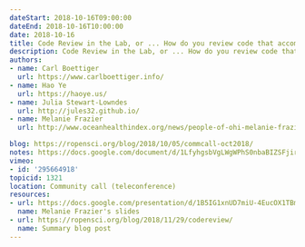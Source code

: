 ```yaml
---
dateStart: 2018-10-16T09:00:00
dateEnd: 2018-10-16T10:00:00
date: 2018-10-16
title: Code Review in the Lab, or ... How do you review code that accompanies a research project or paper?
description: Code Review in the Lab, or ... How do you review code that accompanies a research project or paper?
authors:
- name: Carl Boettiger
  url: https://www.carlboettiger.info/
- name: Hao Ye
  url: https://haoye.us/
- name: Julia Stewart-Lowndes
  url: http://jules32.github.io/
- name: Melanie Frazier
  url: http://www.oceanhealthindex.org/news/people-of-ohi-melanie-frazier

blog: https://ropensci.org/blog/2018/10/05/commcall-oct2018/
notes: https://docs.google.com/document/d/1LfyhgsbVgLWgWPhS0nbaBIZSFjireEBBSYL4PmhUJis/edit?usp=sharing
vimeo:
- id: '295664918'
topicid: 1321
location: Community call (teleconference)
resources:
- url: https://docs.google.com/presentation/d/1B5IG1xnUD7miU-4EucOX1TBmmYGS122nX9t54WbcsqU/edit#slide=id.p
  name: Melanie Frazier's slides
- url: https://ropensci.org/blog/2018/11/29/codereview/  
  name: Summary blog post
---
```

